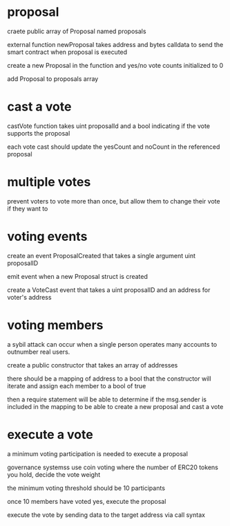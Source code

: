 # proposal

craete public array of Proposal named proposals

external function newProposal takes address and bytes calldata to send the smart contract when proposal is executed

create a new Proposal in the function and yes/no vote counts initialized to 0

add Proposal to proposals array

# cast a vote

castVote function takes uint proposalId and a bool indicating if the vote supports the proposal

each vote cast should update the yesCount and noCount in the referenced proposal

# multiple votes

prevent voters to vote more than once, but allow them to change their vote if they want to

# voting events

create an event ProposalCreated that takes a single argument uint proposalID

emit event when a new Proposal struct is created

create a VoteCast event that takes a uint proposalID and an address for voter's address

# voting members

a sybil attack can occur when a single person operates many accounts to outnumber real users.

create a public constructor that takes an array of addresses

there should be a mapping of address to a bool that the constructor will iterate and assign each member to a bool of true

then a require statement will be able to determine if the msg.sender is included in the mapping to be able to create a new proposal and cast a vote

# execute a vote

a minimum voting participation is needed to execute a proposal

governance systemss use coin voting where the number of ERC20 tokens you hold, decide the vote weight

the minimum voting threshold should be 10 participants

once 10 members have voted yes, execute the proposal

execute the vote by sending data to the target address via call syntax


